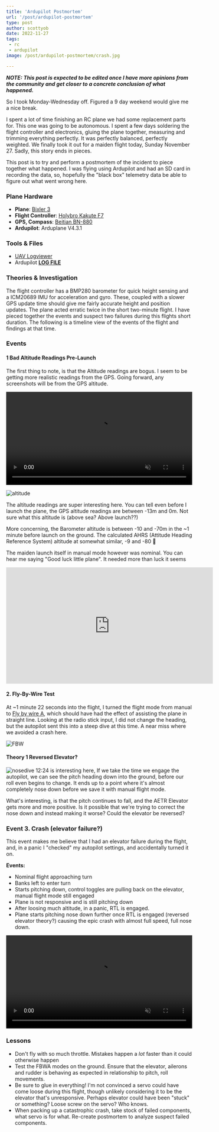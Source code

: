 ```yaml
---
title: 'Ardupilot Postmortem'
url: '/post/ardupilot-postmortem'
type: post
author: scottyob
date: 2022-11-27
tags:
 - rc
 - ardupilot
image: /post/ardupilot-postmortem/crash.jpg

---
```


***NOTE:  This post is expected to be edited once I have more opinions from the community and get closer to a concrete conclusion of what happened.***

So I took Monday-Wednesday off. Figured a 9 day weekend would give me a nice break. 

I spent a lot of time finishing an RC plane we had some replacement parts for. This one was going to be autonomous. I spent a few days soldering the flight controller and electronics, gluing the plane together, measuring and trimming everything perfectly. It was perfectly balanced, perfectly weighted. We finally took it out for a maiden flight today, Sunday November 27.  Sadly, this story ends in pieces.

This post is to try and perform a postmortem of the incident to piece together what happened.  I was flying using Ardupilot and had an SD card in recording the data, so, hopefully the "black box" telemetry data be able to figure out what went wrong here.

### Plane Hardware
* **Plane**: [Bixler 3](https://hobbyking.com/en_us/h-king-bixler-3-glider-1550-pnf.html)
* **Flight Controller**: [Holybro Kakute F7](https://ardupilot.org/copter/docs/common-holybro-kakutef7aio.html)
* **GPS, Compass**: [Beitian BN-880](https://ardupilot.org/copter/docs/common-beitian-gps.html)
* **Ardupilot**: Arduplane V4.3.1

### Tools & Files
* [UAV Logviewer](https://ardupilot.org/dev/docs/common-uavlogviewer.html)
* Ardupilot **[LOG FILE](/post/ardupilot-postmortem/log.bin)**

### Theories & Investigation

The flight controller has a BMP280 barometer for quick height sensing and a ICM20689 IMU for acceleration and gyro.  These, coupled with a slower GPS update time should give me fairly accurate height and position updates.  The plane acted erratic twice in the short two-minute flight.  I have pieced together the events and suspect two failures during this flights short duration.  The following is a timeline view of the events of the flight and findings at that time.

### Events

#### 1 Bad Altitude Readings Pre-Launch
The first thing to note, is that the Altitude readings are bogus.  I seem to be getting more realistic readings from the GPS.  Going forward, any screenshots will be from the GPS altitude.

<video width="100%" loop="true" controls autoplay muted>
    <source src="/post/ardupilot-postmortem/altitude.mp4" />
</video>

![altitude](/post/ardupilot-postmortem/Altitude.jpg)

The altitude readings are super interesting here.  You can tell even before I launch the plane, the GPS altitude readings are between -13m and 0m.  Not sure what this altitude is (above sea?  Above launch??)

More concerning, the Barometer altitude is between -10 and -70m in the ~1 minute before launch on the ground.  The calculated AHRS (Attitude Heading Reference System) altitude at somewhat similar, -9 and -80  🫤

The maiden launch itself in manual mode however was nominal.  You can hear me saying "Good luck little plane".  It needed more than luck it seems
<iframe width="560" height="315" src="https://www.youtube.com/embed/D03_c0LWJhM" title="YouTube video player" frameborder="0" allow="accelerometer; autoplay; clipboard-write; encrypted-media; gyroscope; picture-in-picture" allowfullscreen></iframe>

#### 2. Fly-By-Wire Test

At ~1 minute 22 seconds into the flight, I turned the flight mode from manual to [Fly by wire A](https://ardupilot.org/plane/docs/fbwa-mode.html), which should have had the effect of assisting the plane in straight line.  Looking at the radio stick input, I did not change the heading, but the autopilot sent this into a steep dive at this time.  A near miss where we avoided a crash here.

![FBW](/post/ardupilot-postmortem/fbw.jpg)

#### Theory 1 Reversed Elevator?
![nosedive](/post/ardupilot-postmortem/Nosedive1.jpg)
12:24 is interesting here, If we take the time we engage the autopilot, we can see the pitch heading down into the ground, before our roll even begins to change.  It ends up to a point where it's almost completely nose down before we save it with manual flight mode.

What's interesting, is that the pitch continues to fall, and the AETR Elevator gets more and more positive.  Is it possible that we're trying to correct the nose down and instead making it worse?  Could the elevator be reversed?


### Event 3.  Crash (elevator failure?)

This event makes me believe that I had an elevator failure during the flight, and, in a panic I "checked" my autopilot settings, and accidentally turned it on.

**Events:**
* Nominal flight approaching turn
* Banks left to enter turn
* Starts pitching down, control toggles are pulling back on the elevator, manual flight mode still engaged
* Plane is not responsive and is still pitching down
* After loosing much altitude, in a panic, RTL is engaged.
* Plane starts pitching nose down further once RTL is engaged (reversed elevator theory?) causing the epic crash with almost full speed, full nose down.

<video width="100%" controls autoplay muted>
    <source src="/post/ardupilot-postmortem/crash.mp4" />
</video>





### Lessons
* Don't fly with so much throttle.  Mistakes happen a *lot* faster than it could otherwise happen
* Test the FBWA modes on the ground.  Ensure that the elevator, ailerons and rudder is behaving as expected in relationship to pitch, roll movements.
* Be sure to glue in everything!  I'm not convinced a servo could have come loose during this flight, though unlikely considering it to be the elevator that's unresponsive.  Perhaps elevator could have been "stuck" or something?  Loose screw on the servo?  Who knows.
* When packing up a catastrophic crash, take stock of failed components, what servo is for what.  Re-create postmortem to analyze suspect failed components.




